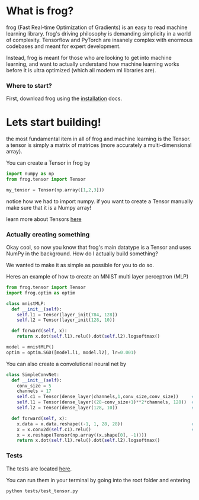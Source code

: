 # What is frog?

frog (Fast Real-time Optimization of Gradients) is an easy to read machine learning library. frog's driving philosophy is demanding simplicity in a world of complexity. Tensorflow and PyTorch are insanely complex with enormous codebases and meant for expert development.

Instead, frog is meant for those who are looking to get into machine learning, and want to actually understand how machine learning works before it is ultra optimized (which all modern ml libraries are).

### Where to start?

First, download frog using the <a href="https://github.com/kevbuh/frog/blob/main/docs/install.md">installation</a> docs. 

# Lets start building!

the most fundamental item in all of frog and machine learning is the Tensor. a tensor is simply a matrix of matrices (more accurately a multi-dimensional array). 

You can create a Tensor in frog by
```python
import numpy as np
from frog.tensor import Tensor

my_tensor = Tensor(np.array([1,2,3]))
```

notice how we had to import numpy. if you want to create a Tensor manually make sure that it is a Numpy array!

learn more about Tensors <a href="https://github.com/kevbuh/frog/blob/main/docs/tensors.md">here</a> 


### Actually creating something

Okay cool, so now you know that frog's main datatype is a Tensor and uses NumPy in the background. How do I actually build something? 

We wanted to make it as simple as possible for you to do so.

Heres an example of how to create an MNIST multi layer perceptron (MLP)

```python
from frog.tensor import Tensor
import frog.optim as optim

class mnistMLP:
  def __init__(self):
    self.l1 = Tensor(layer_init(784, 128))
    self.l2 = Tensor(layer_init(128, 10))

  def forward(self, x):
    return x.dot(self.l1).relu().dot(self.l2).logsoftmax()

model = mnistMLP()
optim = optim.SGD([model.l1, model.l2], lr=0.001)
```

You can also create a convolutional neural net by

```python
class SimpleConvNet:
  def __init__(self):
    conv_size = 5
    channels = 17
    self.c1 = Tensor(dense_layer(channels,1,conv_size,conv_size))     # (num_filters, color_channels, kernel_h, kernel_w)
    self.l1 = Tensor(dense_layer((28-conv_size+1)**2*channels, 128))  # (28-conv+1)(28-conv+1) since kernel isn't padded
    self.l2 = Tensor(dense_layer(128, 10))                            # MNIST output is 10 classes

  def forward(self, x):
    x.data = x.data.reshape((-1, 1, 28, 28))                          # get however many number of imgs in batch
    x = x.conv2d(self.c1).relu()                                      # pass through conv first
    x = x.reshape(Tensor(np.array((x.shape[0], -1))))
    return x.dot(self.l1).relu().dot(self.l2).logsoftmax()
```

### Tests

The tests are located <a href="https://github.com/kevbuh/frog/tree/main/tests">here</a>.

You can run them in your terminal by going into the root folder and entering

```
python tests/test_tensor.py
```


